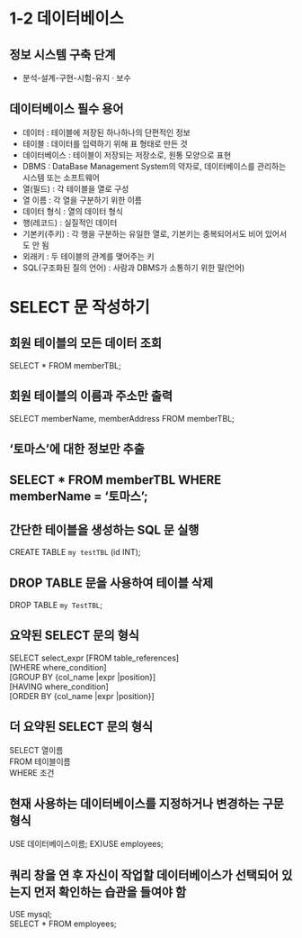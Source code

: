 # 1-2 데이터베이스

## 정보 시스템 구축 단계
* 분석-설계-구현-시험-유지 · 보수

## 데이터베이스 필수 용어
* 데이터 : 테이블에 저장된 하나하나의 단편적인 정보
* 테이블 : 데이터를 입력하기 위해 표 형태로 만든 것
* 데이터베이스 : 테이블이 저장되는 저장소로, 원통 모양으로 표현
* DBMS : DataBase Management System의 약자로, 데이터베이스를 관리하는 시스템 또는 소프트웨어
* 열(필드) : 각 테이블을 열로 구성
* 열 이름 : 각 열을 구분하기 위한 이름
* 데이터 형식 : 열의 데이터 형식
* 행(레코드) : 실질적인 데이터
* 기본키(주키) : 각 행을 구분하는 유일한 열로, 기본키는 중복되어서도 비어 있어서도 안 됨
* 외래키 : 두 테이블의 관계를 맺어주는 키
* SQL(구조화된 질의 언어) : 사람과 DBMS가 소통하기 위한 말(언어)

# SELECT 문 작성하기
## 회원 테이블의 모든 데이터 조회
SELECT * FROM memberTBL;

## 회원 테이블의 이름과 주소만 출력
SELECT memberName, memberAddress FROM memberTBL;

## ‘토마스’에 대한 정보만 추출
SELECT * FROM memberTBL WHERE memberName = ‘토마스’;
--------------------------------------------------------
## 간단한 테이블을 생성하는 SQL 문 실행
CREATE TABLE `my testTBL` (id INT);

## DROP TABLE 문을 사용하여 테이블 삭제
DROP TABLE `my TestTBL`;

## 요약된 SELECT 문의 형식
SELECT select_expr
[FROM table_references]   
[WHERE where_condition]   
[GROUP BY {col_name |expr |position}]   
[HAVING where_condition]   
[ORDER BY {col_name |expr |position}]

## 더 요약된 SELECT 문의 형식
SELECT 열이름   
FROM 테이블이름   
WHERE 조건

## 현재 사용하는 데이터베이스를 지정하거나 변경하는 구문 형식
USE 데이터베이스이름;   EX)USE employees;

## 쿼리 창을 연 후 자신이 작업할 데이터베이스가 선택되어 있는지 먼저 확인하는 습관을 들여야 함
USE mysql;   
SELECT * FROM employees;
